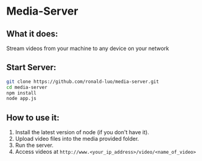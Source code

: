 # Media-Server

## What it does:

Stream videos from your machine to any device on your network

## Start Server:

```bash
git clone https://github.com/ronald-luo/media-server.git
cd media-server
npm install
node app.js
```

## How to use it:

1. Install the latest version of node (if you don't have it).
1. Upload video files into the media provided folder.
2. Run the server.
3. Access videos at `http://www.<your_ip_address>/video/<name_of_video>`
